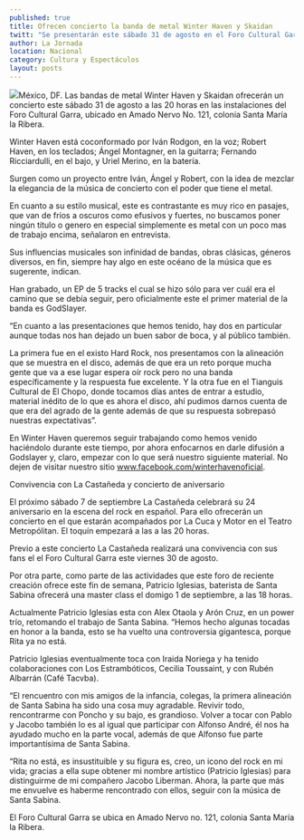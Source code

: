 ```yaml
---
published: true
title: Ofrecen concierto la banda de metal Winter Haven y Skaidan
twitt: "Se presentarán este sábado 31 de agosto en el Foro Cultural Garra, donde este viernes La castañeda ofrecerá una convicencia a sus seguidores y el domingo tendrá a Master Class con Patricio Iglesias y homenaje a Rita Guerrero"
author: La Jornada
location: Nacional
category: Cultura y Espectáculos
layout: posts
---
```


![](http://i.imgur.com/VHcUEkZm.jpg)México, DF. Las bandas de metal Winter Haven y Skaidan ofrecerán un concierto este sábado 31 de agosto a las 20 horas en las instalaciones del Foro Cultural Garra, ubicado en Amado Nervo No. 121, colonia Santa María la Ribera.

Winter Haven está coconformado por Iván Rodgon, en la voz; Robert Haven, en los teclados; Ángel Montagner, en la guitarra; Fernando Ricciardulli, en el bajo, y Uriel Merino, en la batería.

Surgen como un proyecto entre Iván, Ángel y Robert, con la idea de mezclar la elegancia de la música de concierto con el poder que tiene el metal.

En cuanto a su estilo musical, este es contrastante es muy rico en pasajes, que van de fríos a oscuros como efusivos y fuertes, no buscamos poner ningún título o genero en especial simplemente es metal con un poco mas de trabajo encima, señalaron en entrevista.

Sus influencias musicales son infinidad de bandas, obras clásicas, géneros diversos, en fin, siempre hay algo en este océano de la música que es sugerente, indican.

Han  grabado, un EP de 5 tracks el cual se hizo sólo para ver cuál era el camino que se debía seguir, pero oficialmente este el primer material de la banda es GodSlayer.

“En cuanto a las presentaciones que hemos tenido, hay dos en particular aunque todas nos han dejado un buen sabor de boca, y al público también.

La primera fue en el existo Hard Rock, nos presentamos con la alineación que se muestra en el disco, además de que era un reto porque mucha gente que va a ese lugar espera oír rock pero no una banda específicamente y la respuesta fue excelente. Y la otra fue en el Tianguis Cultural de El Chopo, donde tocamos días antes de entrar a estudio, material inédito de lo que es ahora el disco, ahí pudimos darnos cuenta de que era del agrado de la gente además de que su respuesta sobrepasó nuestras expectativas”. 

En Winter Haven queremos seguir trabajando como hemos venido haciéndolo durante este tiempo, por ahora enfocarnos en darle difusión a Godslayer y, claro, empezar con lo que será nuestro siguiente material. No dejen de visitar nuestro sitio www.facebook.com/winterhavenoficial.

 

Convivencia con La Castañeda y concierto de aniversario

El próximo sábado 7 de septiembre La Castañeda celebrará su 24 aniversario en la escena del rock en español. Para ello ofrecerán un concierto en el que estarán acompañados por La Cuca y Motor en el Teatro Metropólitan. El toquín empezará a las a las 20 horas.

Previo a este concierto La Castañeda realizará una convivencia con sus fans el el Foro Cultural Garra este viernes 30 de agosto.

Por otra parte, como parte de las actividades que este foro de reciente creación ofrece este fin de semana, Patricio Iglesias, baterista de Santa Sabina ofrecerá una master class el domigo 1 de septiembre, a las 18 horas.

Actualmente Patricio Iglesias esta con Alex Otaola y Arón Cruz, en un power trío, retomando el trabajo de Santa Sabina. “Hemos hecho algunas tocadas en honor a la banda, esto se ha vuelto una controversia gigantesca, porque Rita ya no está.

Patricio Iglesias eventualmente toca con Iraida Noriega y ha tenido colaboraciones con Los Estrambóticos, Cecilia Toussaint, y con Rubén Albarrán (Café Tacvba).

“El rencuentro con mis amigos de la infancia, colegas, la primera alineación de Santa Sabina ha sido una cosa muy agradable. Revivir todo, rencontrarme con Poncho y su bajo, es grandioso. Volver a tocar con Pablo y Jacobo también lo es al igual que participar con Alfonso André, él nos ha ayudado mucho en la parte vocal, además de que Alfonso fue parte importantísima de Santa Sabina.

“Rita no está, es insustituible y su figura es, creo, un icono del rock en mi vida; gracias a ella supe obtener mi nombre artístico (Patricio Iglesias) para distinguirme de mi compañero Jacobo Liberman. Ahora, la parte que más me envuelve es haberme rencontrado con ellos, seguir con la música de Santa Sabina.

El Foro Cultural Garra se ubica en Amado Nervo no. 121, colonia Santa María la Ribera.
